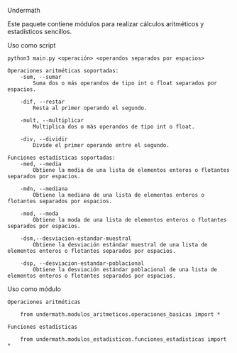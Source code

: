 Undermath

Este paquete contiene módulos para realizar cálculos aritméticos y estadísticos sencillos.

Uso como script

    python3 main.py <operación> <operandos separados por espacios>

    Operaciones aritméticas soportadas:
        -sum, --sumar
            Suma dos o más operandos de tipo int o float separados por espacios.

        -dif, --restar
            Resta al primer operando el segundo.

        -mult, --multiplicar
            Multiplica dos o más operandos de tipo int o float.

        -div, --dividir
            Divide el primer operando entre el segundo.

    Funciones estadísticas soportadas:
        -med, --media
            Obtiene la media de una lista de elementos enteros o flotantes separados por espacios.

        -mdn, --mediana
            Obtiene la mediana de una lista de elementos enteros o flotantes separados por espacios.

        -mod, --moda
            Obtiene la moda de una lista de elementos enteros o flotantes separados por espacios.

        -dsm,--desviacion-estandar-muestral
            Obtiene la desviación estándar muestral de una lista de elementos enteros o flotantes separados por espacios.

        -dsp, --desviacion-estandar-poblacional
            Obtiene la desviación estándar poblacional de una lista de elementos enteros o flotantes separados por espacios.

Uso como módulo

    Operaciones aritméticas

        from undermath.modulos_aritmeticos.operaciones_basicas import *
    
    Funciones estadísticas

        from undermath.modulos_estadisticos.funciones_estadisticas import *
